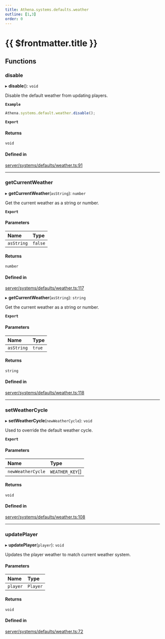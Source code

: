 ```yaml
---
title: Athena.systems.defaults.weather
outline: [1,3]
order: 0
---
```


# {{ $frontmatter.title }}


## Functions

### disable

▸ **disable**(): `void`

Disable the default weather from updating players.

**`Example`**

```ts
Athena.systems.default.weather.disable();
```

**`Export`**

#### Returns

`void`

#### Defined in

[server/systems/defaults/weather.ts:91](https://github.com/Stuyk/altv-athena/blob/552012ca4/src/core/server/systems/defaults/weather.ts#L91)

___

### getCurrentWeather

▸ **getCurrentWeather**(`asString`): `number`

Get the current weather as a string or number.

**`Export`**

#### Parameters

| Name | Type |
| :------ | :------ |
| `asString` | ``false`` |

#### Returns

`number`

#### Defined in

[server/systems/defaults/weather.ts:117](https://github.com/Stuyk/altv-athena/blob/552012ca4/src/core/server/systems/defaults/weather.ts#L117)

▸ **getCurrentWeather**(`asString`): `string`

Get the current weather as a string or number.

**`Export`**

#### Parameters

| Name | Type |
| :------ | :------ |
| `asString` | ``true`` |

#### Returns

`string`

#### Defined in

[server/systems/defaults/weather.ts:118](https://github.com/Stuyk/altv-athena/blob/552012ca4/src/core/server/systems/defaults/weather.ts#L118)

___

### setWeatherCycle

▸ **setWeatherCycle**(`newWeatherCycle`): `void`

Used to override the default weather cycle.

**`Export`**

#### Parameters

| Name | Type |
| :------ | :------ |
| `newWeatherCycle` | `WEATHER_KEY`[] |

#### Returns

`void`

#### Defined in

[server/systems/defaults/weather.ts:108](https://github.com/Stuyk/altv-athena/blob/552012ca4/src/core/server/systems/defaults/weather.ts#L108)

___

### updatePlayer

▸ **updatePlayer**(`player`): `void`

Updates the player weather to match current weather system.

#### Parameters

| Name | Type |
| :------ | :------ |
| `player` | `Player` |

#### Returns

`void`

#### Defined in

[server/systems/defaults/weather.ts:72](https://github.com/Stuyk/altv-athena/blob/552012ca4/src/core/server/systems/defaults/weather.ts#L72)
